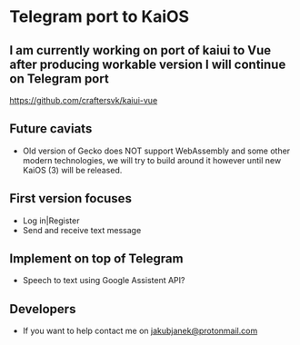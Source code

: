 # Telegram port to KaiOS

## I am currently working on port of kaiui to Vue after producing workable version I will continue on Telegram port
https://github.com/craftersvk/kaiui-vue

## Future caviats
- Old version of Gecko does NOT support WebAssembly and some other modern technologies, we will try to build around it however until new KaiOS (3) will be released.

## First version focuses
- Log in|Register
- Send and receive text message

## Implement on top of Telegram
- Speech to text using Google Assistent API?

## Developers
- If you want to help contact me on jakubjanek@protonmail.com
